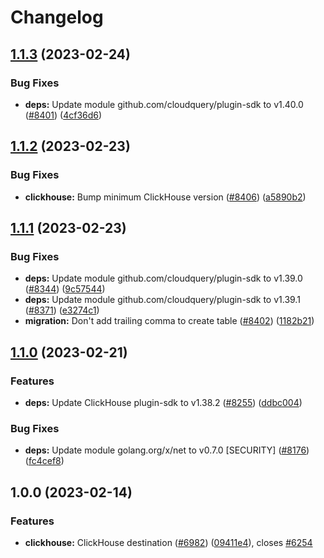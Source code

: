 # Changelog

## [1.1.3](https://github.com/cloudquery/cloudquery/compare/plugins-destination-clickhouse-v1.1.2...plugins-destination-clickhouse-v1.1.3) (2023-02-24)


### Bug Fixes

* **deps:** Update module github.com/cloudquery/plugin-sdk to v1.40.0 ([#8401](https://github.com/cloudquery/cloudquery/issues/8401)) ([4cf36d6](https://github.com/cloudquery/cloudquery/commit/4cf36d68684f37c0407332930766c1ba60807a93))

## [1.1.2](https://github.com/cloudquery/cloudquery/compare/plugins-destination-clickhouse-v1.1.1...plugins-destination-clickhouse-v1.1.2) (2023-02-23)


### Bug Fixes

* **clickhouse:** Bump minimum ClickHouse version ([#8406](https://github.com/cloudquery/cloudquery/issues/8406)) ([a5890b2](https://github.com/cloudquery/cloudquery/commit/a5890b2d304b06b3460612c52980ac60dfcf6058))

## [1.1.1](https://github.com/cloudquery/cloudquery/compare/plugins-destination-clickhouse-v1.1.0...plugins-destination-clickhouse-v1.1.1) (2023-02-23)


### Bug Fixes

* **deps:** Update module github.com/cloudquery/plugin-sdk to v1.39.0 ([#8344](https://github.com/cloudquery/cloudquery/issues/8344)) ([9c57544](https://github.com/cloudquery/cloudquery/commit/9c57544d06f9a774adcc659bcabd2518a905bdaa))
* **deps:** Update module github.com/cloudquery/plugin-sdk to v1.39.1 ([#8371](https://github.com/cloudquery/cloudquery/issues/8371)) ([e3274c1](https://github.com/cloudquery/cloudquery/commit/e3274c109739bc107387627d340a713470c3a3c1))
* **migration:** Don't add trailing comma to create table ([#8402](https://github.com/cloudquery/cloudquery/issues/8402)) ([1182b21](https://github.com/cloudquery/cloudquery/commit/1182b2194cd87d9f61c35aac3acd5ba25ec352da))

## [1.1.0](https://github.com/cloudquery/cloudquery/compare/plugins-destination-clickhouse-v1.0.0...plugins-destination-clickhouse-v1.1.0) (2023-02-21)


### Features

* **deps:** Update ClickHouse plugin-sdk to v1.38.2 ([#8255](https://github.com/cloudquery/cloudquery/issues/8255)) ([ddbc004](https://github.com/cloudquery/cloudquery/commit/ddbc004eb7e65c756929afd84758d756aba7549b))


### Bug Fixes

* **deps:** Update module golang.org/x/net to v0.7.0 [SECURITY] ([#8176](https://github.com/cloudquery/cloudquery/issues/8176)) ([fc4cef8](https://github.com/cloudquery/cloudquery/commit/fc4cef86dce4ca76ca8397e897ab744e48975834))

## 1.0.0 (2023-02-14)


### Features

* **clickhouse:** ClickHouse destination ([#6982](https://github.com/cloudquery/cloudquery/issues/6982)) ([09411e4](https://github.com/cloudquery/cloudquery/commit/09411e45c01609b986f0cc6f42554096ae5558dc)), closes [#6254](https://github.com/cloudquery/cloudquery/issues/6254)
